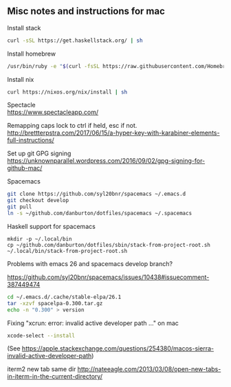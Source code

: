 ## Misc notes and instructions for mac

Install stack

```bash
curl -sSL https://get.haskellstack.org/ | sh
```

Install homebrew

```bash
/usr/bin/ruby -e "$(curl -fsSL https://raw.githubusercontent.com/Homebrew/install/master/install)"
```

Install nix

```bash
curl https://nixos.org/nix/install | sh
```

Spectacle  
https://www.spectacleapp.com/

Remapping caps lock to ctrl if held, esc if not.  
http://brettterpstra.com/2017/06/15/a-hyper-key-with-karabiner-elements-full-instructions/

Set up git GPG signing  
https://unknownparallel.wordpress.com/2016/09/02/gpg-signing-for-github-mac/

Spacemacs

```bash
git clone https://github.com/syl20bnr/spacemacs ~/.emacs.d
git checkout develop
git pull
ln -s ~/github.com/danburton/dotfiles/spacemacs ~/.spacemacs
```

Haskell support for spacemacs

```
mkdir -p ~/.local/bin
cp ~/github.com/danburton/dotfiles/sbin/stack-from-project-root.sh ~/.local/bin/stack-from-project-root.sh
```

Problems with emacs 26 and spacemacs develop branch?

https://github.com/syl20bnr/spacemacs/issues/10438#issuecomment-387449474

```bash
cd ~/.emacs.d/.cache/stable-elpa/26.1
tar -xzvf spacelpa-0.300.tar.gz
echo -n "0.300" > version
```

Fixing "xcrun: error: invalid active developer path ..." on mac
```bash
xcode-select --install
```
(See https://apple.stackexchange.com/questions/254380/macos-sierra-invalid-active-developer-path)

iterm2 new tab same dir
http://nateeagle.com/2013/03/08/open-new-tabs-in-iterm-in-the-current-directory/
